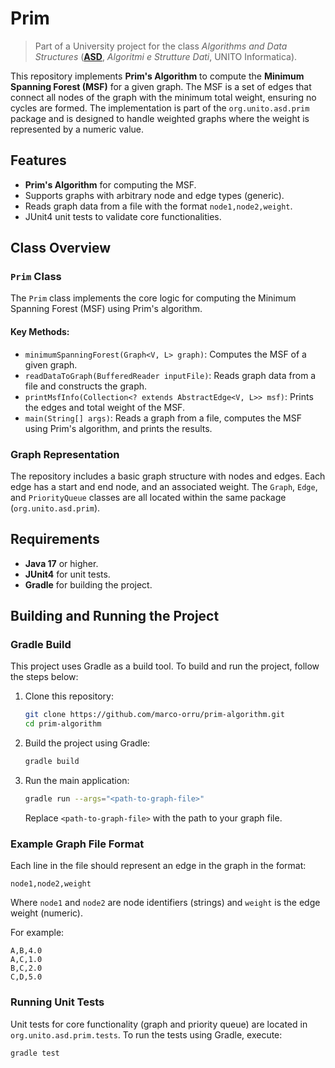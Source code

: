 # Prim
> Part of a University project for the class _Algorithms and Data Structures_ (**[ASD](https://laurea.informatica.unito.it/do/corsi.pl/Show?_id=iw3r)**, *Algoritmi e Strutture Dati*, UNITO Informatica).

This repository implements **Prim's Algorithm** to compute the **Minimum Spanning Forest (MSF)** for a given graph. The MSF is a set of edges that connect all nodes of the graph with the minimum total weight, ensuring no cycles are formed. The implementation is part of the `org.unito.asd.prim` package and is designed to handle weighted graphs where the weight is represented by a numeric value.

## Features
- **Prim's Algorithm** for computing the MSF.
- Supports graphs with arbitrary node and edge types (generic).
- Reads graph data from a file with the format `node1,node2,weight`.
- JUnit4 unit tests to validate core functionalities.

## Class Overview

### `Prim` Class
The `Prim` class implements the core logic for computing the Minimum Spanning Forest (MSF) using Prim's algorithm.

#### Key Methods:
- `minimumSpanningForest(Graph<V, L> graph)`: Computes the MSF of a given graph.
- `readDataToGraph(BufferedReader inputFile)`: Reads graph data from a file and constructs the graph.
- `printMsfInfo(Collection<? extends AbstractEdge<V, L>> msf)`: Prints the edges and total weight of the MSF.
- `main(String[] args)`: Reads a graph from a file, computes the MSF using Prim's algorithm, and prints the results.

### Graph Representation
The repository includes a basic graph structure with nodes and edges. Each edge has a start and end node, and an associated weight. The `Graph`, `Edge`, and `PriorityQueue` classes are all located within the same package (`org.unito.asd.prim`).

## Requirements
- **Java 17** or higher.
- **JUnit4** for unit tests.
- **Gradle** for building the project.

## Building and Running the Project

### Gradle Build
This project uses Gradle as a build tool. To build and run the project, follow the steps below:

1. Clone this repository:
   ```sh
   git clone https://github.com/marco-orru/prim-algorithm.git
   cd prim-algorithm
   ```

2. Build the project using Gradle:
   ```sh
   gradle build
   ```

3. Run the main application:
   ```sh
   gradle run --args="<path-to-graph-file>"
   ```
   Replace `<path-to-graph-file>` with the path to your graph file.

### Example Graph File Format
Each line in the file should represent an edge in the graph in the format:
```
node1,node2,weight
```
Where `node1` and `node2` are node identifiers (strings) and `weight` is the edge weight (numeric).

For example:
```
A,B,4.0
A,C,1.0
B,C,2.0
C,D,5.0
```

### Running Unit Tests
Unit tests for core functionality (graph and priority queue) are located in `org.unito.asd.prim.tests`. To run the tests using Gradle, execute:
```sh
gradle test
```
